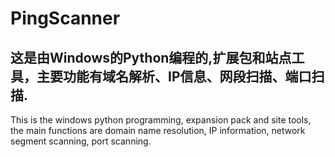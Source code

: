 # PingScanner
这是由Windows的Python编程的,扩展包和站点工具，主要功能有域名解析、IP信息、网段扫描、端口扫描.
---
This is the windows python programming, expansion pack and site tools, the main functions are domain name resolution, IP information, network segment scanning, port scanning.
